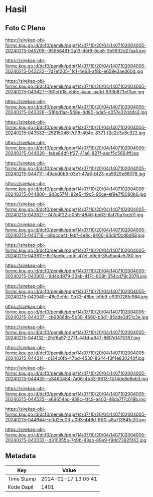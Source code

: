 # Hasil

## Foto C Plano

https://sirekap-obj-formc.kpu.go.id/dcf0/pemilu/pdpr/14/07/10/20/04/1407102004005-20240215-045209--95956491-2a13-45f9-8ce8-3b5932d27aa5.jpg

https://sirekap-obj-formc.kpu.go.id/dcf0/pemilu/pdpr/14/07/10/20/04/1407102004005-20240215-043222--7d7ef205-1fc1-4e63-af8b-e659e3ae360d.jpg

https://sirekap-obj-formc.kpu.go.id/dcf0/pemilu/pdpr/14/07/10/20/04/1407102004005-20240215-043427--f60efb18-eb8c-4aac-aa0d-833b873ef3ae.jpg

https://sirekap-obj-formc.kpu.go.id/dcf0/pemilu/pdpr/14/07/10/20/04/1407102004005-20240215-043326--516bd1aa-548e-4d80-bda5-d057e32ddda3.jpg

https://sirekap-obj-formc.kpu.go.id/dcf0/pemilu/pdpr/14/07/10/20/04/1407102004005-20240215-043532--25215046-7d19-404e-8371-f2c2e3e8c322.jpg

https://sirekap-obj-formc.kpu.go.id/dcf0/pemilu/pdpr/14/07/10/20/04/1407102004005-20240215-044620--febe84df-ff27-41a6-827f-aecf5c5664ff.jpg

https://sirekap-obj-formc.kpu.go.id/dcf0/pemilu/pdpr/14/07/10/20/04/1407102004005-20240215-044711--49abd0b3-03e1-47a6-bf23-ea5629e88078.jpg

https://sirekap-obj-formc.kpu.go.id/dcf0/pemilu/pdpr/14/07/10/20/04/1407102004005-20240215-044800--9d3c57f4-82e5-49c5-90ce-ef9e7f8080b6.jpg

https://sirekap-obj-formc.kpu.go.id/dcf0/pemilu/pdpr/14/07/10/20/04/1407102004005-20240215-043621--747c4f22-c059-4846-bb63-6af70a7ecb11.jpg

https://sirekap-obj-formc.kpu.go.id/dcf0/pemilu/pdpr/14/07/10/20/04/1407102004005-20240215-043716--b8dcce4f-1ebf-4e8c-9460-63dbf0cd6d69.jpg

https://sirekap-obj-formc.kpu.go.id/dcf0/pemilu/pdpr/14/07/10/20/04/1407102004005-20240215-043811--6c1fae6c-cefc-47ef-b9e5-35a9ae4c5780.jpg

https://sirekap-obj-formc.kpu.go.id/dcf0/pemilu/pdpr/14/07/10/20/04/1407102004005-20240215-043902--9d4dd979-33eb-417c-808f-354cd79c2076.jpg

https://sirekap-obj-formc.kpu.go.id/dcf0/pemilu/pdpr/14/07/10/20/04/1407102004005-20240215-043949--48e2efdc-0b33-46be-b9b9-c939728fe984.jpg

https://sirekap-obj-formc.kpu.go.id/dcf0/pemilu/pdpr/14/07/10/20/04/1407102004005-20240215-044037--cb9886db-5b39-4660-b3d1-85dde3d51c3e.jpg

https://sirekap-obj-formc.kpu.go.id/dcf0/pemilu/pdpr/14/07/10/20/04/1407102004005-20240215-044132--2fcf6a97-277f-44fd-a947-86f7e1475357.jpg

https://sirekap-obj-formc.kpu.go.id/dcf0/pemilu/pdpr/14/07/10/20/04/1407102004005-20240215-044314--c134c6fb-47bd-4530-8644-f3f4e830240f.jpg

https://sirekap-obj-formc.kpu.go.id/dcf0/pemilu/pdpr/14/07/10/20/04/1407102004005-20240215-044435--c8460484-7a06-4b33-9613-1574de8e8eb3.jpg

https://sirekap-obj-formc.kpu.go.id/dcf0/pemilu/pdpr/14/07/10/20/04/1407102004005-20240215-044525--a69654ac-938c-4fc9-a403-48da7f7c019b.jpg

https://sirekap-obj-formc.kpu.go.id/dcf0/pemilu/pdpr/14/07/10/20/04/1407102004005-20240215-044944--c0d2ec03-a093-446d-8ff0-a8a7f3841c20.jpg

https://sirekap-obj-formc.kpu.go.id/dcf0/pemilu/pdpr/14/07/10/20/04/1407102004005-20240215-043032--d310355b-749b-43ab-89e9-f9dd73925f43.jpg


## Metadata

| Key        | Value               |
| ---------- | ------------------- |
| Time Stamp | 2024-02-17 13:05:41 |
| Kode Dapil | 1401                |



